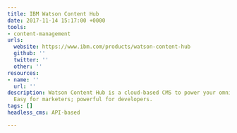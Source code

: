 ```yaml
---
title: IBM Watson Content Hub
date: 2017-11-14 15:17:00 +0000
tools:
- content-management
urls:
  website: https://www.ibm.com/products/watson-content-hub
  github: ''
  twitter: ''
  other: ''
resources:
- name: ''
  url: ''
description: Watson Content Hub is a cloud-based CMS to power your omnichannel experiences.
  Easy for marketers; powerful for developers.
tags: []
headless_cms: API-based

---
```

